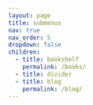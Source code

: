 ```yaml
---
layout: page
title: submenus
nav: true
nav_order: 5
dropdown: false
children:
  - title: bookshelf
    permalink: /books/
  - title: divider
  - title: blog
    permalink: /blog/
---
```

